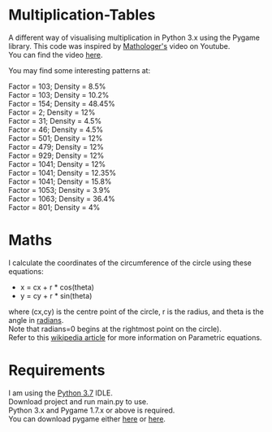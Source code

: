# Multiplication-Tables
A different way of visualising multiplication in Python 3.x using the Pygame library.
This code was inspired by [Mathologer's](https://www.youtube.com/channel/UC1_uAIS3r8Vu6JjXWvastJg) video on Youtube.\
You can find the video [here](https://www.youtube.com/watch?v=qhbuKbxJsk8).

You may find some interesting patterns at:

Factor = 103; Density = 8.5%\
Factor = 103; Density = 10.2%\
Factor = 154; Density = 48.45%\
Factor = 2; Density = 12%\
Factor = 31; Density = 4.5%\
Factor = 46; Density = 4.5%\
Factor = 501; Density = 12%\
Factor = 479; Density = 12%\
Factor = 929; Density = 12%\
Factor = 1041; Density = 12%\
Factor = 1041; Density = 12.35%\
Factor = 1041; Density = 15.8%\
Factor = 1053; Density = 3.9%\
Factor = 1063; Density = 36.4%\
Factor = 801; Density = 4%

# Maths
I calculate the coordinates of the circumference of the circle using these equations:
- x = cx + r * cos(theta)
- y = cy + r * sin(theta)

where (cx,cy) is the centre point of the circle, r is the radius, and theta is the angle in [radians](https://en.wikipedia.org/wiki/Radian).\
Note that radians=0 begins at the rightmost point on the circle).\
Refer to this [wikipedia article](http://en.wikipedia.org/wiki/Circle#Equations) for more information on Parametric equations.

# Requirements
I am using the [Python 3.7](https://www.python.org/downloads/release/python-370/) IDLE.\
Download project and run main.py to use.\
Python 3.x and Pygame 1.7.x or above is required.\
You can download pygame either [here](https://www.pygame.org/download.shtml) or [here](https://bitbucket.org/pygame/pygame/downloads/).
